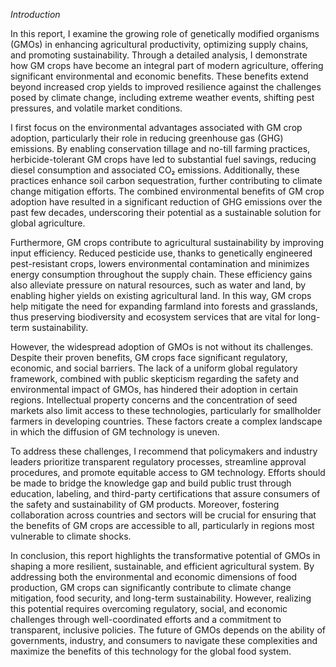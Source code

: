 *Introduction*


In this report, I examine the growing role of genetically modified organisms (GMOs) in enhancing agricultural productivity, optimizing supply chains, and promoting sustainability. Through a detailed analysis, I demonstrate how GM crops have become an integral part of modern agriculture, offering significant environmental and economic benefits. These benefits extend beyond increased crop yields to improved resilience against the challenges posed by climate change, including extreme weather events, shifting pest pressures, and volatile market conditions.

I first focus on the environmental advantages associated with GM crop adoption, particularly their role in reducing greenhouse gas (GHG) emissions. By enabling conservation tillage and no-till farming practices, herbicide-tolerant GM crops have led to substantial fuel savings, reducing diesel consumption and associated CO₂ emissions. Additionally, these practices enhance soil carbon sequestration, further contributing to climate change mitigation efforts. The combined environmental benefits of GM crop adoption have resulted in a significant reduction of GHG emissions over the past few decades, underscoring their potential as a sustainable solution for global agriculture.

Furthermore, GM crops contribute to agricultural sustainability by improving input efficiency. Reduced pesticide use, thanks to genetically engineered pest-resistant crops, lowers environmental contamination and minimizes energy consumption throughout the supply chain. These efficiency gains also alleviate pressure on natural resources, such as water and land, by enabling higher yields on existing agricultural land. In this way, GM crops help mitigate the need for expanding farmland into forests and grasslands, thus preserving biodiversity and ecosystem services that are vital for long-term sustainability.

However, the widespread adoption of GMOs is not without its challenges. Despite their proven benefits, GM crops face significant regulatory, economic, and social barriers. The lack of a uniform global regulatory framework, combined with public skepticism regarding the safety and environmental impact of GMOs, has hindered their adoption in certain regions. Intellectual property concerns and the concentration of seed markets also limit access to these technologies, particularly for smallholder farmers in developing countries. These factors create a complex landscape in which the diffusion of GM technology is uneven.

To address these challenges, I recommend that policymakers and industry leaders prioritize transparent regulatory processes, streamline approval procedures, and promote equitable access to GM technology. Efforts should be made to bridge the knowledge gap and build public trust through education, labeling, and third-party certifications that assure consumers of the safety and sustainability of GM products. Moreover, fostering collaboration across countries and sectors will be crucial for ensuring that the benefits of GM crops are accessible to all, particularly in regions most vulnerable to climate shocks.

In conclusion, this report highlights the transformative potential of GMOs in shaping a more resilient, sustainable, and efficient agricultural system. By addressing both the environmental and economic dimensions of food production, GM crops can significantly contribute to climate change mitigation, food security, and long-term sustainability. However, realizing this potential requires overcoming regulatory, social, and economic challenges through well-coordinated efforts and a commitment to transparent, inclusive policies. The future of GMOs depends on the ability of governments, industry, and consumers to navigate these complexities and maximize the benefits of this technology for the global food system.
